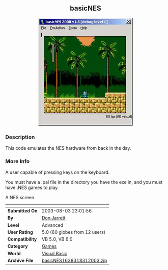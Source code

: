 ﻿<div align="center">

## basicNES

<img src="PIC2003831239385509.jpg">
</div>

### Description

This code emulates the NES hardware from back in the day.
 
### More Info
 
A user capable of pressing keys on the keyboard.

You must have a .pal file in the directory you have the exe in, and you must have .NES games to play.

A NES screen.


<span>             |<span>
---                |---
**Submitted On**   |2003-08-03 23:01:56
**By**             |[Don Jarrett](https://github.com/Planet-Source-Code/PSCIndex/blob/master/ByAuthor/don-jarrett.md)
**Level**          |Advanced
**User Rating**    |5.0 (60 globes from 12 users)
**Compatibility**  |VB 5\.0, VB 6\.0
**Category**       |[Games](https://github.com/Planet-Source-Code/PSCIndex/blob/master/ByCategory/games__1-38.md)
**World**          |[Visual Basic](https://github.com/Planet-Source-Code/PSCIndex/blob/master/ByWorld/visual-basic.md)
**Archive File**   |[basicNES1638318312003\.zip](https://github.com/Planet-Source-Code/don-jarrett-basicnes__1-48109/archive/master.zip)









